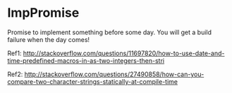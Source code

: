 # ImpPromise

Promise to implement something before some day. You will get a build failure when the day comes!

Ref1: http://stackoverflow.com/questions/11697820/how-to-use-date-and-time-predefined-macros-in-as-two-integers-then-stri

Ref2: http://stackoverflow.com/questions/27490858/how-can-you-compare-two-character-strings-statically-at-compile-time 
